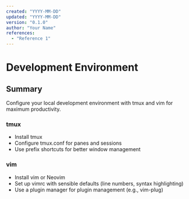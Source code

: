 ```yaml
---
created: "YYYY-MM-DD"
updated: "YYYY-MM-DD"
version: "0.1.0"
author: "Your Name"
references:
  - "Reference 1"
---
```

# Development Environment
## Summary
Configure your local development environment with tmux and vim for maximum productivity.

### tmux
- Install tmux
- Configure tmux.conf for panes and sessions
- Use prefix shortcuts for better window management

### vim
- Install vim or Neovim
- Set up vimrc with sensible defaults (line numbers, syntax highlighting)
- Use a plugin manager for plugin management (e.g., vim-plug)